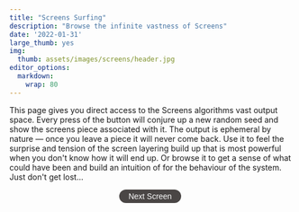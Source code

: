 ```yaml
---
title: "Screens Surfing"
description: "Browse the infinite vastness of Screens"
date: '2022-01-31'
large_thumb: yes
img:
  thumb: assets/images/screens/header.jpg
editor_options: 
  markdown: 
    wrap: 80
---
```


<script>
function render_screen(tokenData) {
let e,t,r,l,n=Math.PI,o=Math.round,a=Math.sin,i=Math.cos,x=Math.floor,u=Math.sqrt,f=Math.log,c=Math.exp,s=Math.pow,y=Math.min,p=Math.max,v=(e,t=0,r=1)=>p(y(e,r),t),m=Math.sign,h=Math.abs,d=(e,t=0)=>Array(e).fill(0).map(((e,r)=>r+t)),g=(e,t)=>Array(t).fill(e),b=e=>e.length;e=Uint32Array.from([0,1,t=r=2,3].map((e=>parseInt(tokenData.hash.substr(8*e+2,8),16)))),l=()=>(r=e[3],e[3]=e[2],e[2]=e[1],e[1]=t=e[0],r^=r<<11,e[0]^=r^r>>>8^t>>>19,e[0]/4294967296);let _=(e=0,t=1)=>e+(t-e)*l(),w=(e,t)=>{let r,l,n,o,a=[],i=[],x=0,u=[...t];for(;x++<b(t);)i.push(x-1);for(;0<e--;)r=u.reduce(((e,t,r)=>[...e,t+(e[r-1]||0)]),[]),o=b(r)-1,l=_(0,r[o]),n=r.findIndex((e=>e>l)),n=0>n?o:n,a.push(i.splice(n,1)[0]),u.splice(n,1);return a},$=()=>{let e=_(-1),t=_(-1),r=e*e+t*t;return 0==r||1<=r?$():e*u(-2*f(r)/r)},z=(e=0)=>s(v($()/7+.5),c(e)),k=e=>{for(let t,r=b(e)-1;0<r;r--)t=x(_()*(r+1)),[e[r],e[t]]=[e[t],e[r]];return e},C=w(1,[5,15,15,15,5,5,6,7,5,7,5,4,1,5])[0],M=w(1,[9,60,30,1])[0],A=.9>_(),P=w(1,[85,10,5])[0],S=w(1,[5,70,23,2])[0],T=.9>_(),D=w(1,[50,30,15,5])[0],F=w(5,[30,30,20,10,10]),E=w(1,[5,5,30,30,20,10])[0],I=.9>_(),B=.1>_()&&0!==E&&I,W=w(1,[60,24,2,14])[0];1>E&&3==W&&(W=0),12==C&&1==D&&C--,1==F[0]&&(0===E||2==E)&&2==W&&W++,1>E&&1==F[0]&&1==D&&D++;let H=[[[243,240,197],[20,169,155],[238,33,41],[26,22,23]],[[251,244,236],[241,172,52],[134,170,155],[135,164,191],[225,120,67],[29,29,29]],[[210,203,190],[243,158,26],[86,145,175],[240,87,47],[43,39,40]],[[236,221,190],[252,172,11],[194,51,45],[3,104,189],[15,15,15]],[[229,216,188],[172,77,60],[96,132,141],[55,55,55]],[[253,235,223],[180,210,199],[253,154,88],[37,35,36]],[[241,221,194],[229,79,37],[1,124,136],[3,2,2]],[[255,239,216],[244,181,176],[234,161,155],[211,123,114],[54,123,126],[21,19,16]],[[235,236,230],[205,217,205],[117,210,212],[202,139,140],[61,143,146],[111,127,122],[49,62,63]],[[207,219,232],[202,162,60],[104,145,176],[89,154,166],[31,31,31]],[[241,232,184],[212,201,80],[160,183,112],[145,134,163],[0,5,6]],[[244,248,251],[215,217,220],[152,147,145],[20,21,19]],[[244,248,251],[215,217,220],[152,147,145],[194,2,34],[20,21,19]],[[184,175,191],[219,163,161],[200,127,33],[101,151,122],[94,112,176],[27,25,31]]][C].map((e=>e.map((e=>e/255)))),L=w(1,g(1,b(H)-1))[0]+1,U="attribute vec2 a_p;varying vec2 v_t;void main(){gl_Position=vec4(a_p*2.0-1.0,0,1);v_t=a_p;}",R=/\bHeadlessChrome/.test(navigator.userAgent)?1:4,q=0===S?.2:1==S?1:2,G=e=>e.toFixed(9),J=2*_()*n,N=G(i(J)),V=G(a(J)),j=3==S?`mat2(0.01*${N},-1.0*${V},0.01*${V},${N})`:"mat2(1.0,0.0,0.0,1.0)",K=e=>`float fbm${e}(vec2 pos){float v=0.0;float m=1.0;for(int i=0;i<${e};i++){v+=sn(pos)*m;pos*=2.0;m*=0.5;}return v;}`,O=e=>`uniform sampler2D ${e};`,Q="precision highp float;varying vec2 v_t;";simplex="vec3 mo(vec3 x){return x-floor(x*(1.0/289.0))*289.0;}vec2 mo(vec2 x){return x-floor(x*(1.0/289.0))*289.0;}vec3 pe(vec3 x){return mo(((x*34.0)+10.0)*x);}float sn(vec2 v){const vec4 C=vec4(0.211324865405187,0.366025403784439,-0.577350269189626,0.024390243902439);vec2 i=floor(v+dot(v,C.yy));vec2 x0=v-i+dot(i,C.xx);vec2 i1=(x0.x>x0.y)?vec2(1.0,0.0):vec2(0.0,1.0);vec4 x12=x0.xyxy+C.xxzz;x12.xy-=i1;i=mo(i);vec3 p=pe(pe(i.y+vec3(0.0,i1.y,1.0))+i.x+vec3(0.0,i1.x,1.0));vec3 m=max(0.5-vec3(dot(x0,x0),dot(x12.xy,x12.xy),dot(x12.zw,x12.zw)),0.0);m=m*m;m=m*m;vec3 x=2.0*fract(p*C.www)-1.0;vec3 h=abs(x)-0.5;vec3 ox=floor(x+0.5);vec3 a0=x-ox;m*=1.79284291400159-0.85373472095314*(a0*a0+h*h);vec3 g;g.x=a0.x*x0.x+h.x*x0.y;g.yz=a0.yz*x12.xz+h.yz*x12.yw;return 130.0*dot(m, g);}"+K(8)+K(6)+K(1);let X=Q+O("u_t")+"void main(){gl_FragColor=texture2D(u_t,v_t);}",Y=(e,t,r)=>e.getUniformLocation(t,r),Z=(e,t)=>e.bindTexture(3553,t),ee=(e,t,r)=>e.texParameteri(3553,t,r),te=(e,t,r)=>{let l=e.createShader(r);return e.shaderSource(l,t),e.compileShader(l),l},re=(e,t,r)=>{let l=e.createProgram();e.attachShader(l,te(e,t,35633)),e.attachShader(l,te(e,r,35632)),e.linkProgram(l);let n=e.getAttribLocation(l,"a_p"),o=e.createBuffer();return e.bindBuffer(34962,o),e.bufferData(34962,new Float32Array([0,0,1,0,0,1,0,1,1,0,1,1]),35044),e.enableVertexAttribArray(n),e.vertexAttribPointer(n,2,5126,!1,0,0),l},le=e=>{let t=e.createTexture();return Z(e,t),ee(e,10242,33071),ee(e,10243,33071),ee(e,10241,9729),ee(e,10240,9729),t},ne=(e,t)=>{if(e.i==t.i)return null;if(p(e.y,e.y1)<y(t.y,t.y1)||p(t.y,t.y1)<y(e.y,e.y1))return null;let r=(e.x-e.x1)*(t.y-t.y1)-(e.y-e.y1)*(t.x-t.x1);if(0==r)return null;let l=((e.x-t.x)*(t.y-t.y1)-(e.y-t.y)*(t.x-t.x1))/r;if(0>l||1<l)return null;let n=((e.x-t.x)*(e.y-e.y1)-(e.y-t.y)*(e.x-e.x1))/r;return 0>n||1<n?null:[e.x+l*(e.x1-e.x),e.y+l*(e.y1-e.y)]},oe=(e,t)=>{let r=0,l=!1,n=(e.x-t.x)/(t.x1-t.x),o=t.y+n*(t.y1-t.y);return o>e.y&&r++,l=o==e.y,n=(e.x1-t.x)/(t.x1-t.x),o=t.y+n*(t.y1-t.y),o>e.y1&&r++,1==r&&(l||o==e.y1)&&r++,r},ae=(e,t)=>{let r=((e,t)=>{if(p(e.y,e.y1)<=y(t.y,t.y1))return 1;if(p(t.y,t.y1)<=y(e.y,e.y1))return-1;let r=oe(e,t);return 2==r?1:0===r?-1:(r=oe(t,e),2==r?-1:0===r?1:0)})(e.s,t);1==r?null===e.back?e.back={s:t,front:null,back:null}:ae(e.back,t):null===e.front?e.front={s:t,front:null,back:null}:ae(e.front,t)},ie=e=>null===e?[]:[...ie(e.back),e.s,...ie(e.front)],xe=(e,t,r,l,n,o)=>{let a={x:e,y:t,x1:r,y1:l,l:n,n:null,i:o,z:0,z1:0};return null!==n&&(n.n=a),a},ue=[100,1,50,50,30,30][E],fe=(e=!1)=>{let t=100*_(),r=141*_();return 0<E&&!e&&(t=2*t-50,r=2*r-20),[t,r]},ce=(e,t,r,l)=>(e-r)*(e-r)+(t-l)*(t-l),se=(e,t,r,l,n,o)=>{let a=e-r,i=t-l,x=u(a*a+i*i),f=-i/x,c=a/x;return[e+n*f-o*c,t+o*f+n*c]},ye=(e,t)=>{for(let r=0;r<b(t);r++)if(.5>ce(t[r].x,t[r].y,e.x,e.y))return!0;return!1},pe=(e,t,r,l,n)=>{if(0===e)return n[t];let o=(r-l[t])/(l[t+4-e]-l[t]),a=pe(e-1,t,r,l,n).map((e=>e*o));return pe(e-1,t-1,r,l,n).map(((e,t)=>e*(1-o)+a[t]))},ve=e=>[0,0,0,...d(e-2).map((t=>t/(e-3))),1,1,1],me=(e,t,r)=>{if(1==e)return r[b(r)-1];let l=0;for(;l<b(t)-1&&!(e>=t[l]&&e<t[l+1]);l++);return pe(3,l,e,t,r)},he=(e,t,r,l,n)=>{let o,a,i=t,x=r,u=0;for(;1>u&&1>=(e+=.001);)[i,x]=me(e,l,n),o=t-i,a=r-x,u=o*o+a*a;return[i,x,e]},de=[(e,t)=>{let[r,l]=fe(),o=d(500,1),u=.1>_();for(let f=0;f<ue;f++){let f=x((u?s(_(),2):_())*b(o)),c=o.splice(f,1)[0],y=p(1,2*z(-1)*n*c),v=2*_()*n,m=i(v)*c+r,h=a(v)*c+l,d=0,g=null;for(;d<y;)v+=1/c,g=xe(m,h,m=i(v)*c+r,h=a(v)*c+l,g,t),e.push(g),d++}return e},(e,t)=>{let r=2*_()*n,l=0===E||2==E;h(i(r))<(l?0<t?.1:.6:.06)&&(r+=n/2);let o=i(r),u=a(r),f=141+400*_(),c=[0,...[].concat.apply([],d(150,1).map((e=>[-e,e])))],[y,v]=fe(l),m=.1>_();for(let r=0;r<ue;r++){let r=x((m?s(_(),2):_())*b(c)),l=c.splice(r,1)[0],n=p(1,100*z(-1)),a=_()*(f-n)-f/2,i=y-u*l+o*a,h=v+o*l+u*a,d=0,g=null;for(;d<n;)g=xe(i,h,i+=o,h+=u,g,t),e.push(g),d++}return e},(e,t)=>{let[r,l]=fe(),o=_()*n/2,u=i(o),f=a(o),c=d(250,1.5).map((e=>2*e)),y=.1>_();for(let n=0;n<ue;n++){let n=x((y?s(_(),2):_())*b(c)),o=c.splice(n,1)[0],a=p(1,z(-1)*o*8),i=4*_(),v=1>=i?u:2>=i?-f:3>=i?-u:f,m=1>=i?f:2>=i?u:3>=i?-f:-u,h=i%1,d=r+o*(m-v)+2*o*h*v,g=l+o*(-v-m)+2*o*h*m,w=0,$=null;for(;w<a;)$=xe(d,g,d+=v,g+=m,$,t),e.push($),h+=1/(2*o),1<=h&&(--h,[v,m]=[-m,v]),w++}return e},(e,t)=>{let r=100*_(),l=141*_(),o=_(.15,.85)*n,x=i(o),u=a(o),f=500*z(-1),c=[];for(let e=0;e<ue;e++){let e,o,s=2*_()*n,y=z()*f,v=p(1,f*z(-1)),m=20*z(),h=r+i(s)*y,d=l+a(s)*y,g=0,b=null,w=[];for(;g<v&&ce(h,d,r,l)>m&&([e,o]=se(h,d,r,l,x,u),b=xe(h,d,e,o,b,t),!ye(b,c));)w.push(b),h=e,d=o,g++;c.push(...w)}return e.push(...c),e},(e,t)=>{let r=.5>_()?4:5,l=141+200*_(),o=100*_(),u=141*_(),f=[-l/2,...d(r-2).map((e=>l*(e+1+_()-.5)/(r-1)-l/2)),l/2].sort(((e,t)=>e>t)),c=2*_()*n,s=i(c),y=a(c),p=f.map(((e,t)=>[.5+_()/4,z(t%2*2-1)-.5])).map((e=>[200*e[1]-600*e[0]/2,600*e[0]])),v=f.map(((e,t)=>[o+p[t][0]*s-e*y,u+p[t][0]*y+e*s])),m=d(100).map((e=>e/99)),h=[];for(let e=0;e<ue;e++){let e,r,l,n,o=x(_()*(b(m)-1e-9)),a=m.splice(o,1)[0],i=z(-1)/2,u=_()*(1-i),f=i+u,c=v.map(((e,t)=>[e[0]+s*a*p[t][1],e[1]+y*a*p[t][1]])),d=ve(b(c)),g=null,w=[];for([e,l]=me(u,d,c);u<f&&([r,n,u]=he(u,e,l,d,c),g=xe(e,l,e=r,l=n,g,t),!ye(g,h));)w.push(g);h.push(...w)}return e.push(...h),e}],ge=[[0],g(0,50),[0,0],[0,1],[0,0,1],[0,1,2]][E].map((e=>F[e])),be=(e,t,r=!1)=>{if(null!==e){let l=r?e.l:e.n;e.l=e.n=null,0===t?null!==l&&(r?l.n=null:l.l=null):be(l,t-1,r)}},_e=(e,t=1)=>null===e.n?t:_e(e.n,t+1),we=e=>{let t=m(e.x1-e.x);e.lb=null===e.l||t!=m(e.l.x1-e.l.x),e.nb=null===e.n||t!=m(e.n.x1-e.n.x)},$e=(e,t,r,l,n)=>{if(!D)return w(2,g(1,r));if(3==D){let e=w(1,g(1,r-1))[0],t=[e,e+1];return.5>_()?t:t.reverse()}return k([0,1==D?n[1==E?0:e%b(n)]:l[x(v(t,0,140.9)/141*b(l))],r-1])},ze=g(!1,b(H));ze[L]=!0;let ke,Ce,Me,Ae,Pe,Se=e=>`rgb(${255*e}, ${255*e}, ${255*e})`,Te=w(1,g(1,b(H)-1))[0]+1,De=(e,t,r,l)=>(t-=70.71,[((e-=50)*r[0]-t*r[1]+r[2]+50)*l,(e*r[1]+t*r[0]+r[3]+70.71)*l]),Fe=e=>e.beginPath(),Ee=e=>e.closePath(),Ie=(e,t,r)=>e.moveTo(t,r),Be=(e,t,r)=>e.lineTo(t,r),We=window,He=1.5*We.innerWidth,Le=1.5*We.innerHeight,Ue=He/Le,Re=1/u(2),qe=Ue>Re,Ge=(qe?Le:He)*We.devicePixelRatio,Je=o(Ge*(qe?Re:1)),Ne=o(Ge/(qe?1:Re)),Ve=Ge/(100*(Ue<Re?1:1/Re)),je=[],Ke=[],Oe=document,Qe=Oe.getElementById("drawing_board");Qe.getElementsByTagName("canvas")[0].remove(),ke=Oe.createElement("canvas"),Ce=Oe.createElement("canvas"),Ae=ke.getContext("webgl",{preserveDrawingBuffer:!0}),Ce.width=ke.width=Je,Ce.height=ke.height=Ne,ke.style.maxWidth="100%",ke.style.maxHeight="98vh",Me=Ce.getContext("2d");for(var Xe=0;2>Xe;Xe++){let e=le(Ae);je.push(e),Ae.texImage2D(3553,0,6408,Je,Ne,0,6408,5121,null);let t=Ae.createFramebuffer();Ke.push(t),Ae.bindFramebuffer(36160,t),Ae.framebufferTexture2D(36160,36064,3553,e,0)}Qe.prepend(ke);let Ye=(()=>{let e=[];for(let t=0;t<b(ge);t++)de[ge[t]](e,t);return e=(e=>{let t=B?w(1,g(1,b(ge)))[0]:-1,r=(e=>{e.sort(((e,t)=>y(e.x,e.x1)<y(t.x,t.x1)?-1:y(e.x,e.x1)>y(t.x,t.x1)?1:0));let t,r,l,n,o,a,i=[];for(t=0;t<b(e)-1;t++)for(l=e[t],o=p(l.x,l.x1),r=t+1;r<b(e)&&(n=e[r],!(o<y(n.x,n.x1)));r++)(a=ne(l,n))&&i.push({s1:l,s2:n,p:a});return i})(e),l=[];return r.forEach((e=>{if(!I){let t={...e.s1};return t.n=e.s1.n,e.s1.n=t,e.s1.x1=t.x=e.p[0],void(e.s1.y1=t.y=e.p[1])}let r=e.s1.i==t?e.s2:e.s2.i==t||.5>_()?e.s1:e.s2;be(r.n,5),be(r.l,5,!0),r.n=r.l=null})),e.forEach((e=>{if(null===e.l&&null!==e.n&&5<_e(e))for(;null!==e;)l.push(e),e=e.n})),l})(e),e=(e=>ie((e=>{k(e);let t=b(e),r={s:e[0],front:null,back:null};for(let l=1;l<t;l++)ae(r,e[l]);return r})(e)))(e),((e,t)=>{let r,l,n=i(t),o=a(t);e.forEach((e=>{r=n*e.y-o*e.z,l=o*e.y+n*e.z,e.y=r,e.z=l,r=n*e.y1-o*e.z1,l=o*e.y1+n*e.z1,e.y1=r,e.z1=l}))})(e,-n/5),(e=>{let t=b(H),r=d(t-2,1),l=k(d(t-2,1));e.forEach((e=>{if(null===e.l){let n=_e(e),o=e,a=0,i=$e(e.i,e.y,t,r,l),x=$e(e.i,e.y,t,r,l);for(ze[i[0]]=ze[i[1]]=ze[x[0]]=ze[x[1]]=!0;null!==o;)o.p=a/n,o.p1=(a+1)/n,o.c1=i,o.c2=x,we(o),o=o.n,a++}}))})(e),e})();Ae.viewport(0,0,Je,Ne),Ae.clearColor(0,0,0,0),Ae.clear(16384),Pe=le(Ae);let Ze=(e,t)=>{if(t!=b(H)){let r=((e,t,r,l)=>Q+O("u_screen")+O("u_bg")+simplex+"void main(){"+`vec4 col=vec4(${G(H[l][0])},${G(H[l][1])},${G(H[l][2])},1);`+(0===l?"gl_FragColor=col;":`vec4 fc=vec4(0.0,0.0,0.0,0.0);vec4 xof=vec4(1.0,3.0,-1.0,-3.0)/8.0;vec4 yof=vec4(xof.yzw,xof.x);for(int i=0;i<${R};i++){vec2 pof=vec2(xof[i],yof[i]);vec2 of=vec2(${G(e)},${G(t)});vec2 pos=(gl_FragCoord.xy+pof)/${G(r)};float tex=fbm8((${j}*pos)*200.0*${G(q)}+of)+fbm8(pos+of)/4.0;tex=(tex+1.9)/3.8+0.075;`+(()=>{let e="";return T&&(e="float sp=fbm6(pos*10.0+of);\ntex=min(tex,1.0-smoothstep(1.2,1.3,sp));\ntex=max(tex,1.0-smoothstep(-1.25,-1.15,sp));"),e})()+"vec2 di=vec2(fbm1((pos+of)*75.0),fbm1((pos+vec2(0.0,1e4)+of)*75.0))/2500.0;"+`float sc=texture2D(u_screen,v_t+di+pof/vec2(${G(r)},${G(r*u(2))})).r;float g=smoothstep(tex-0.15,tex,sc);vec4 bg=texture2D(u_bg,v_t);`+`fc+=mix(col,bg,vec4(g,g,g,1))/${G(R)};}gl_FragColor=fc;`)+"}")(_(-1e4,1e4),_(-1e4,1e4),Je,t);if(t){if(!ze[t])return void setTimeout((()=>Ze(e,t+1)),1);((e,t,r,l,o,x)=>{e.fillStyle=L==r?"black":"white",e.fillRect(0,0,o,x);let u,f,c,s,y,v,m,h,d=(e=>{let t=3==M&&e==Te?2*n:.04,r=(2>M?0:_()-.5)*t,l=a(r),o=i(r),x=2>M?.5:3==M&&e==Te?5:1,u=(1>M?0:_()-.5)*x,f=-.5*i(r)+.5*a(r)+.5+u,c=(1>M?0:_()-.5)*x;return[o,l,f,-.5*a(r)-.5*i(r)+.5+c]})(r);t.forEach((t=>{let n,o="white",a=t.x<t.x1?t.c1:t.c2,i=3==W&&0!=t.i?5+5*t.i:[200,30,10,200][W];[u,f]=De(t.x,t.y,d,l),[c,s]=De(t.x1,t.y1,d,l),[y,v]=De(t.x,0,d,l),[m,h]=De(t.x1,0,d,l),(r==a[0]||r==a[1])&&(r<p(a[0],a[1])?o="black":(o=e.createLinearGradient(y,v,m,h),n=r==a[1]?[t.p,t.p1]:[1-t.p,1-t.p1],o.addColorStop(0,Se(n[0])),o.addColorStop(1,Se(n[1])))),[y,v]=De(t.x,t.y-i,d,l),[m,h]=De(t.x1,t.y1-i,d,l),Fe(e),Ie(e,u,f),Be(e,c,s),Be(e,m,h),Be(e,y,v),Ee(e),e.fillStyle=e.strokeStyle=o,e.lineWidth=.1*l,e.lineJoin="round",e.fill(),e.stroke(),(1==P&&r==b(H)-1||2==P&&r==p(a[0],a[1]))&&(Fe(e),e.lineCap="round",e.strokeStyle="black",e.lineWidth=.25*l,Ie(e,u,f),Be(e,c,s),Ie(e,y,v),Be(e,m,h),t.lb&&(Ie(e,u,f),Be(e,y,v)),t.nb&&(Ie(e,c,s),Be(e,m,h)),e.stroke())}));let g=A?5:0;Fe(e),Ie(e,-2*o,-2*x),Be(e,-2*o,3*x),Be(e,3*o,3*x),Be(e,3*o,-2*x),Ee(e),[u,f]=De(g,g,d,l),[c,s]=De(100-g,g,d,l),[y,v]=De(100-g,141.42-g,d,l),[m,h]=De(g,141.42-g,d,l),Ie(e,u,f),Be(e,c,s),Be(e,y,v),Be(e,m,h),Ee(e),e.fillStyle="white",e.fill("evenodd")})(Me,e,t,Ve,Je,Ne)}let l=re(Ae,U,r);((e,t,r,l,n,o,a,i)=>{e.bindFramebuffer(36160,i),e.useProgram(t);var x=Y(e,t,"u_r");e.uniform2f(x,r,l);let u=Y(e,t,"u_screen"),f=Y(e,t,"u_bg");e.uniform1i(u,0),e.uniform1i(f,1),e.activeTexture(33984),Z(e,n),e.texImage2D(3553,0,6408,6408,5121,o),e.activeTexture(33985),Z(e,a),e.drawArrays(4,0,6)})(Ae,l,Je,Ne,Pe,Ce,je[0],Ke[1]),((e,t,r,l)=>{let n=re(e,U,X);e.bindFramebuffer(36160,null),e.useProgram(n);let o=Y(e,n,"u_t");e.uniform1i(o,0),e.activeTexture(33984),Z(e,l),e.drawArrays(4,0,6)})(Ae,0,0,je[1]),je.reverse(),Ke.reverse(),Ae.readPixels(0,0,1,1,6408,5121,new Uint8Array(4)),setTimeout((()=>Ze(e,t+1)),500)}};Ze(Ye,0);
}
function generate() {
  let h = "0x";
  for(var i = 0;i<64;++i){
    let n = parseInt(Math.floor(Math.random()*16));
    h+= n.toString(16);
  }
  let tokenData = {hash: h, tokenId: 1000};
  render_screen(tokenData);
}
window.onload = _ => generate();
</script>

<style>
a.button{
  display:inline-block;
  padding:0.3em 1.2em;
  margin:0 0.3em 0.3em 0;
  border-radius:2em;
  box-sizing: border-box;
  text-decoration:none;
  font-family:'Comfortaa', sans-serif;
  font-weight:300;
  color:#FFFFFF;
  background-color:#4A4645;
  text-align:center;
  transition: all 0.2s;
  cursor: pointer;
}
a.button:hover{
  background-color:#DA684B;
}
</style>

This page gives you direct access to the Screens algorithms vast output space. 
Every press of the button will conjure up a new random seed and show the screens
piece associated with it. The output is ephemeral by nature — once you leave a 
piece it will never come back. Use it to feel the surprise and tension of the 
screen layering build up that is most powerful when you don't know how it will
end up. Or browse it to get a sense of what could have been and build an 
intuition of for the behaviour of the system. Just don't get lost...

<div style="display: flex; justify-content: center;">
<a id="generate" class="button" onclick="generate()" style="margin-bottom: 20px">Next Screen</a>
</div>

<div id="drawing_board" style="display: flex; justify-content: center;">
<canvas></canvas>
</div>

